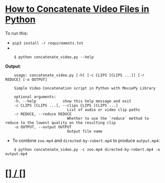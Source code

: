 # [How to Concatenate Video Files in Python](https://www.thepythoncode.com/article/concatenate-video-files-in-python)
To run this:
- `pip3 install -r requirements.txt`
- 
```
    $ python concatenate_video.py --help
```
**Output**:
```
    usage: concatenate_video.py [-h] [-c CLIPS [CLIPS ...]] [-r REDUCE] [-o OUTPUT]

    Simple Video Concatenation script in Python with MoviePy Library

    optional arguments:
    -h, --help            show this help message and exit
    -c CLIPS [CLIPS ...], --clips CLIPS [CLIPS ...]
                            List of audio or video clip paths
    -r REDUCE, --reduce REDUCE
                            Whether to use the `reduce` method to reduce to the lowest quality on the resulting clip
    -o OUTPUT, --output OUTPUT
                            Output file name
```
- To combine `zoo.mp4` and `directed-by-robert.mp4` to produce `output.mp4`:
```
    $ python concatenate_video.py -c zoo.mp4 directed-by-robert.mp4 -o output.mp4
```
##
# [[] / []]()